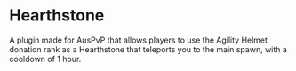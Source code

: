 Hearthstone
===========
A plugin made for AusPvP that allows players to use the Agility Helmet donation rank as a Hearthstone that teleports you to the main spawn, with a cooldown of 1 hour.
